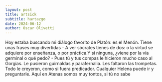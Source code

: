 ```yaml
---
layout: post
title: artsick
subtitle: hartazgo
date: 2024-06-12
author: Oscar Olivetti
---
```


Hoy estaba buscando mi diálogo favorito de Platón: es el Menón. 
Tiene unas frases muy divertidas
	- A ver sócrates tienes de dos: o la virtud se adquiere por enseñanza, o por práctica.Y si ninguna, ¿viene por la vía germinal o qué pedo?
	- Pues tú y tus compas le hicieron mucho caso al Gorgias. Le pusieron guirnaldas y parafernalia. Les faltaron las trompetas. Todo le creyeron, como si fuera predicador. Cualquier Helena puede ir y preguntarle. Aquí en Atenas somos muy tontos, si tú no sabe

